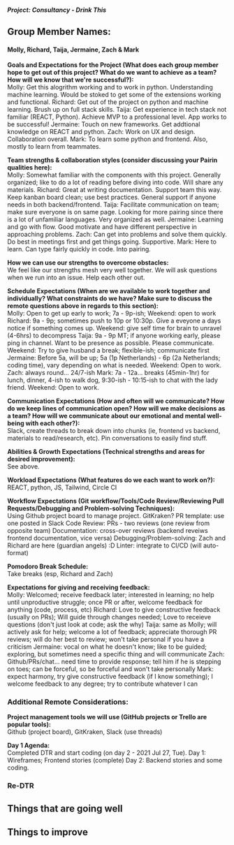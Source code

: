 ##### Project: Consultancy - Drink This

## Group Member Names:
#### Molly, Richard, Taija, Jermaine, Zach & Mark

**Goals and Expectations for the Project (What does each group member hope to get out of this project? What do we want to achieve as a team? How will we know that we're successful?):**  
Molly: Get this alogrithm working and to work in python. Understanding machine learning. Would be stoked to get some of the extensions working and functional.
Richard: Get out of the project on python and machine learning. Brush up on full stack skills.
Taija: Get experience in tech stack not familiar (REACT, Python). Achieve MVP to a professional level. App works to be successful!
Jermaine: Touch on new frameworks. Get addtional knowledge on REACT and python.
Zach: Work on UX and design. Collaboration overall. 
Mark: To learn some python and frontend. Also, mostly to learn from teammates.


**Team strengths & collaboration styles (consider discussing your Pairin qualities here):**  
Molly: Somewhat familiar with the components with this project. Generally organized; like to do a lot of reading before diving into code. Will share any materials.
Richard: Great at writing documentation. Support team this way. Keep kanban board clean; use best practices. General support if anyone needs in both backend/frontend.
Taija: Facilitate communication on team; make sure everyone is on same page. Looking for more pairing since there is a lot of unfamiliar languages. Very organized as well.
Jermaine: Learning and go with flow. Good motivate and have different perspective in approaching problems.
Zach: Can get into problems and solve them quickly. Do best in meetings first and get things going. Supportive.
Mark: Here to learn. Can type fairly quickly in code. Into pairing. 

**How we can use our strengths to overcome obstacles:**  
We feel like our strengths mesh very well together. We will ask questions when we run into an issue. Help each other out.

**Schedule Expectations (When are we available to work together and individually? What constraints do we have? Make sure to discuss the remote questions above in regards to this section):**  
Molly: Open to get up early to work; 7a - 9p-ish; Weekend: open to work
Richard: 9a - 9p; sometimes push to 10p or 10:30p. Give a eveyone a days notice if something comes up. Weekend: give self time for brain to unravel (4-6hrs) to decompress
Taija: 9a - 9p MT; if anyone working early, please ping in channel. Want to be presence as possible. Please communicate. Weekend: Try to give husband a break; flexible-ish; communicate first
Jermaine: Before 5a, will be up; 5a (1p Netherlands) - 6p (2a Netherlands; coding time), vary depending on what is needed. Weekend: Open to work.
Zach: always round... 24/7-ish
Mark: 7a - 12a... breaks (45min-1hr) for lunch, dinner, 4-ish to walk dog, 9:30-ish - 10:15-ish to chat with the lady friend. Weekend: Open to work.

**Communication Expectations (How and often will we communicate? How do we keep lines of communication open? How will we make decisions as a team? How will we communicate about our emotional and mental well-being with each other?):**  
Slack, create threads to break down into chunks (ie, frontend vs backend, materials to read/research, etc). Pin conversations to easily find stuff.

**Abilities & Growth Expectations (Technical strengths and areas for desired improvement):**  
See above. 

**Workload Expectations (What features do we each want to work on?):**  
REACT, python, JS, Tailwind, Circle CI

**Workflow Expectations (Git workflow/Tools/Code Review/Reviewing Pull Requests/Debugging and Problem-solving Techniques):**   
Using Github project board to manage project. GitKraken?
PR template: use one posted in Slack
Code Review: PRs - two reviews (one review from opposite team)
Documentation: cross-over reviews (backend reveiws frontend documentation, vice versa)
Debugging/Problem-solving: Zach and Richard are here (guardian angels) :D
Linter: integrate to CI/CD (will auto-format)

**Pomodoro Break Schedule:**  
Take breaks (esp, Richard and Zach)

**Expectations for giving and receiving feedback:**  
Molly: Welcomed; receive feedback later; interested in learning; no help until unproductive struggle; once PR or after, welcome feedback for anything (code, process, etc)
Richard: Love to give constructive feedback (usually on PRs); Will guide through changes needed; Love to receieve questions (don't just look at code; ask the why)
Taija: same as Molly; will actively ask for help; welcome a lot of feedback; appreciate thorough PR reviews; will do her best to review; won't take personal if you have a criticism
Jermaine: vocal on what he doesn't know; like to be guided; exploring, but sometimes need a specific thing and will communicate
Zach: Github/PRs/chat... need time to provide response; tell him if he is stepping on toes; can be forceful, so be forceful and won't take personally
Mark: expect harmony, try give constructive feedback (if I know something); I welcome feedback to any degree; try to contribute whatever I can

### Additional Remote Considerations:

**Project management tools we will use (GitHub projects or Trello are popular tools):**  
Github (project board), GitKraken, Slack (use threads)

**Day 1 Agenda:**  
Completed DTR and start coding (on day 2 - 2021 Jul 27, Tue).
Day 1: Wireframes; Frontend stories (complete)
Day 2: Backend stories and some coding.

### Re-DTR

**Things that are going well**
- 

**Things to improve**
- 
